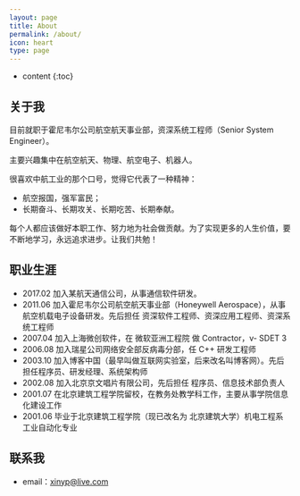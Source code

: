```yaml
---
layout: page
title: About
permalink: /about/
icon: heart
type: page
---
```


* content
{:toc}

## 关于我

目前就职于霍尼韦尔公司航空航天事业部，资深系统工程师（Senior System Engineer）。

主要兴趣集中在航空航天、物理、航空电子、机器人。

很喜欢中航工业的那个口号，觉得它代表了一种精神：

- 航空报国，强军富民；
- 长期奋斗、长期攻关、长期吃苦、长期奉献。

每个人都应该做好本职工作、努力地为社会做贡献。为了实现更多的人生价值，要不断地学习，永远追求进步。让我们共勉！

## 职业生涯

* 2017.02 加入某航天通信公司，从事通信软件研发。
* 2011.06 加入霍尼韦尔公司航空航天事业部（Honeywell Aerospace），从事航空机载电子设备研发。先后担任 资深软件工程师、资深应用工程师、资深系统工程师
* 2007.04 加入上海微创软件，在 微软亚洲工程院 做 Contractor，v- SDET 3
* 2006.08 加入瑞星公司网络安全部反病毒分部，任 C++ 研发工程师
* 2003.10 加入博客中国（最早叫做互联网实验室，后来改名叫博客网）。先后担任程序员、研发经理、系统架构师
* 2002.08 加入北京京文唱片有限公司，先后担任 程序员、信息技术部负责人
* 2001.07 在北京建筑工程学院留校，在教务处教学科工作，主要从事学院信息化建设工作
* 2001.06 毕业于北京建筑工程学院（现已改名为 北京建筑大学）机电工程系工业自动化专业

## 联系我

* email：xinyp@live.com


